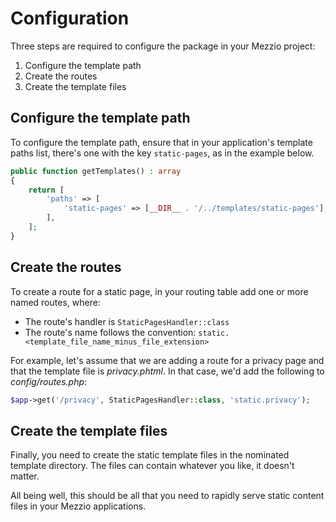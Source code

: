 # Configuration

Three steps are required to configure the package in your Mezzio project:

1. Configure the template path
1. Create the routes
1. Create the template files

## Configure the template path

To configure the template path, ensure that in your application's template paths list, there's one with the key `static-pages`, as in the example below.

```php
public function getTemplates() : array
{
    return [
        'paths' => [
            'static-pages' => [__DIR__ . '/../templates/static-pages'],
        ],
    ];
}
```

## Create the routes

To create a route for a static page, in your routing table add one or more named routes, where:

- The route's handler is `StaticPagesHandler::class`
- The route's name follows the convention: `static.<template_file_name_minus_file_extension>`

For example, let's assume that we are adding a route for a privacy page and that the template file is _privacy.phtml_.
In that case, we'd add the following to _config/routes.php_:

```php
$app->get('/privacy', StaticPagesHandler::class, 'static.privacy');
```

## Create the template files

Finally, you need to create the static template files in the nominated template directory.
The files can contain whatever you like, it doesn't matter.

All being well, this should be all that you need to rapidly serve static content files in your Mezzio applications.
